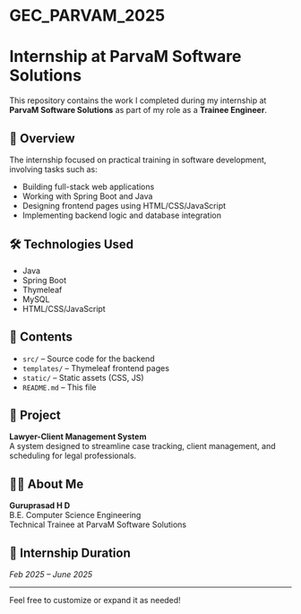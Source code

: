 # GEC_PARVAM_2025

# Internship at ParvaM Software Solutions

This repository contains the work I completed during my internship at **ParvaM Software Solutions** as part of my role as a **Trainee Engineer**.

## 📌 Overview

The internship focused on practical training in software development, involving tasks such as:
- Building full-stack web applications
- Working with Spring Boot and Java
- Designing frontend pages using HTML/CSS/JavaScript
- Implementing backend logic and database integration

## 🛠️ Technologies Used
- Java
- Spring Boot
- Thymeleaf
- MySQL
- HTML/CSS/JavaScript

## 📁 Contents
- `src/` – Source code for the backend
- `templates/` – Thymeleaf frontend pages
- `static/` – Static assets (CSS, JS)
- `README.md` – This file

## 🎯 Project
**Lawyer-Client Management System**  
A system designed to streamline case tracking, client management, and scheduling for legal professionals.

## 👨‍💻 About Me
**Guruprasad H D**  
B.E. Computer Science Engineering  
Technical Trainee at ParvaM Software Solutions

## 📅 Internship Duration
_Feb 2025 – June 2025_

---

Feel free to customize or expand it as needed!

